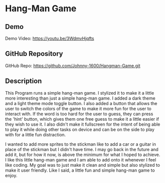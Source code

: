 # Hang-Man Game

## Demo
Demo Video: https://youtu.be/3WdmvHjqfts

## GitHub Repository
GitHub Repo: https://github.com/Johnny-1600/Hangman-Game.git

## Description
  This Program runs a simple hang-man game. I stylized it to make it a little more interesting than just a simple hang-man game.
I added a dark theme and a light theme mode toggle button. I also added a button that allows the user to switch the colors of 
the game to make it more fun for the user to interact with. If the word is too hard for the user to guess, they can press the 'hint' button, 
which gives them one free guess to make it a little easier if they wish to use it. I also didn't make it fullscreen for the intent of 
being able to play it while doing other tasks on device and can be on the side to play with for a little fun distraction.

  I wanted to add more sprites to the stickman like to add a car or a guitar in place of the stickman but I didn't have time. I may go back in the future and add it,
but for how it now, is above the minimum for what I hoped to achieve. I like this little hang-man game and I am able to add onto it whenever I feel like coding.
My goal was to just make it clean and simple but also stylized to make it user friendly. Like I said, a little fun and simple hang-man game to enjoy.
